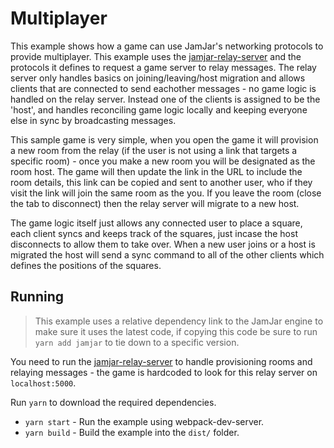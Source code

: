 # Multiplayer

This example shows how a game can use JamJar's networking protocols to provide multiplayer. This example uses the
[jamjar-relay-server](https://github.com/jamjarlabs/jamjar-relay-server) and the protocols it defines to request a
game server to relay messages. The relay server only handles basics on joining/leaving/host migration and allows
clients that are connected to send eachother messages - no game logic is handled on the relay server. Instead one of
the clients is assigned to be the 'host', and handles reconciling game logic locally and keeping everyone else in
sync by broadcasting messages.

This sample game is very simple, when you open the game it will provision a new room from the relay (if the user
is not using a link that targets a specific room) - once you make a new room you will be designated as the room host.
The game will then update the link in the URL to include the room details, this link can be copied and sent to another
user, who if they visit the link will join the same room as the you. If you leave the room (close the tab to
disconnect) then the relay server will migrate to a new host.

The game logic itself just allows any connected user to place a square, each client syncs and keeps track of the
squares, just incase the host disconnects to allow them to take over. When a new user joins or a host is migrated the
host will send a sync command to all of the other clients which defines the positions of the squares.

## Running

> This example uses a relative dependency link to the JamJar engine to make sure it uses the latest code, if copying
> this code be sure to run `yarn add jamjar` to tie down to a specific version.

You need to run the [jamjar-relay-server](https://github.com/jamjarlabs/jamjar-relay-server) to handle
provisioning rooms and relaying messages - the game is hardcoded to look for this relay server on `localhost:5000`.

Run `yarn` to download the required dependencies.

* `yarn start` - Run the example using webpack-dev-server.
* `yarn build` - Build the example into the `dist/` folder.
